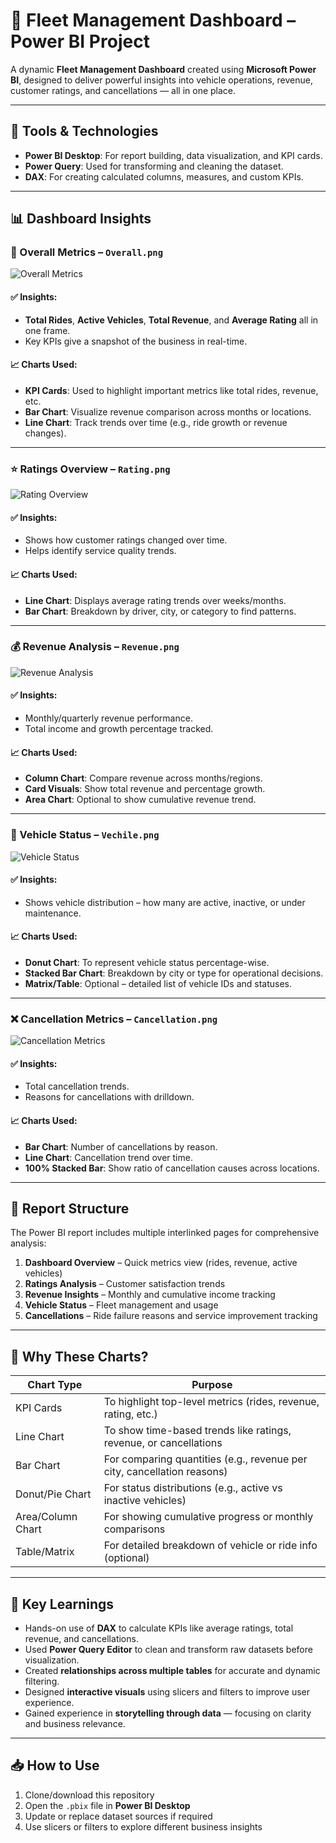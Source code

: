 # 🚗 Fleet Management Dashboard – Power BI Project

A dynamic **Fleet Management Dashboard** created using **Microsoft Power BI**, designed to deliver powerful insights into vehicle operations, revenue, customer ratings, and cancellations — all in one place.

---

## 📌 Tools & Technologies

- **Power BI Desktop**: For report building, data visualization, and KPI cards.
- **Power Query**: Used for transforming and cleaning the dataset.
- **DAX**: For creating calculated columns, measures, and custom KPIs.

---

## 📊 Dashboard Insights

### 🔹 Overall Metrics – `Overall.png`
![Overall Metrics](./Overall.png)

#### ✅ Insights:
- **Total Rides**, **Active Vehicles**, **Total Revenue**, and **Average Rating** all in one frame.
- Key KPIs give a snapshot of the business in real-time.

#### 📈 Charts Used:
- **KPI Cards**: Used to highlight important metrics like total rides, revenue, etc.
- **Bar Chart**: Visualize revenue comparison across months or locations.
- **Line Chart**: Track trends over time (e.g., ride growth or revenue changes).

---

### ⭐ Ratings Overview – `Rating.png`
![Rating Overview](./Rating.png)

#### ✅ Insights:
- Shows how customer ratings changed over time.
- Helps identify service quality trends.

#### 📈 Charts Used:
- **Line Chart**: Displays average rating trends over weeks/months.
- **Bar Chart**: Breakdown by driver, city, or category to find patterns.

---

### 💰 Revenue Analysis – `Revenue.png`
![Revenue Analysis](./Revenue.png)

#### ✅ Insights:
- Monthly/quarterly revenue performance.
- Total income and growth percentage tracked.

#### 📈 Charts Used:
- **Column Chart**: Compare revenue across months/regions.
- **Card Visuals**: Show total revenue and percentage growth.
- **Area Chart**: Optional to show cumulative revenue trend.

---

### 🚙 Vehicle Status – `Vechile.png`
![Vehicle Status](./Vechile.png)

#### ✅ Insights:
- Shows vehicle distribution – how many are active, inactive, or under maintenance.

#### 📈 Charts Used:
- **Donut Chart**: To represent vehicle status percentage-wise.
- **Stacked Bar Chart**: Breakdown by city or type for operational decisions.
- **Matrix/Table**: Optional – detailed list of vehicle IDs and statuses.

---

### ❌ Cancellation Metrics – `Cancellation.png`
![Cancellation Metrics](./Cancellation.png)

#### ✅ Insights:
- Total cancellation trends.
- Reasons for cancellations with drilldown.

#### 📈 Charts Used:
- **Bar Chart**: Number of cancellations by reason.
- **Line Chart**: Cancellation trend over time.
- **100% Stacked Bar**: Show ratio of cancellation causes across locations.

---

## 📂 Report Structure

The Power BI report includes multiple interlinked pages for comprehensive analysis:

1. **Dashboard Overview** – Quick metrics view (rides, revenue, active vehicles)
2. **Ratings Analysis** – Customer satisfaction trends
3. **Revenue Insights** – Monthly and cumulative income tracking
4. **Vehicle Status** – Fleet management and usage
5. **Cancellations** – Ride failure reasons and service improvement tracking

---

## 🎯 Why These Charts?

| Chart Type         | Purpose                                                                 |
|--------------------|--------------------------------------------------------------------------|
| KPI Cards          | To highlight top-level metrics (rides, revenue, rating, etc.)            |
| Line Chart         | To show time-based trends like ratings, revenue, or cancellations        |
| Bar Chart          | For comparing quantities (e.g., revenue per city, cancellation reasons)  |
| Donut/Pie Chart    | For status distributions (e.g., active vs inactive vehicles)             |
| Area/Column Chart  | For showing cumulative progress or monthly comparisons                   |
| Table/Matrix       | For detailed breakdown of vehicle or ride info (optional)                |

---

## 🧠 Key Learnings

- Hands-on use of **DAX** to calculate KPIs like average ratings, total revenue, and cancellations.
- Used **Power Query Editor** to clean and transform raw datasets before visualization.
- Created **relationships across multiple tables** for accurate and dynamic filtering.
- Designed **interactive visuals** using slicers and filters to improve user experience.
- Gained experience in **storytelling through data** — focusing on clarity and business relevance.

---

## 📥 How to Use

1. Clone/download this repository
2. Open the `.pbix` file in **Power BI Desktop**
3. Update or replace dataset sources if required
4. Use slicers or filters to explore different business insights

